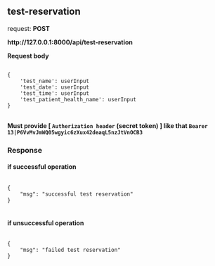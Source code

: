 ## test-reservation

request: <strong> POST </strong>

<strong>
   http://127.0.0.1:8000/api/test-reservation
</strong>

<strong> Request body </strong>

<pre>
<code>
{
    'test_name': userInput
    'test_date': userInput
    'test_time': userInput
    'test_patient_health_name': userInput
}
</code>
</pre>
<strong> Must provide [ <code>Autherization header</code> (secret token) ] like that <code>Bearer 13|P6VvMvJmWQ05wgyic6zXux42deaqL5nzJtVnOCB3</code> </strong>


### Response 
#### if successful operation
<pre>
<code>
{
    "msg": "successful test reservation"
}
</code>
</pre>
#### if unsuccessful operation
<pre>
<code>
{
    "msg": "failed test reservation"
}
</code>
</pre>
